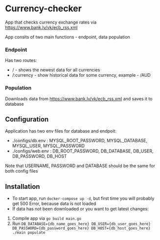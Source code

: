 # Currency-checker

App that checks currency exchange rates via https://www.bank.lv/vk/ecb_rss.xml

App consits of two main functions - endpoint, data population

### Endpoint

Has two routes:

- / - shows the newest data for all currencies
- /:currency - show historical data for some currency, example - /AUD

### Population

Downloads data from https://www.bank.lv/vk/ecb_rss.xml and saves it to database

## Configuration

Application has two env files for database and endpoit:

- ./configs/db.env : MYSQL_ROOT_PASSWORD, MYSQL_DATABASE, MYSQL_USER, MYSQL_PASSWORD
- ./configs/web.env : DB_ROOT_PASSWORD, DB_DATABASE, DB_USER, DB_PASSWORD, DB_HOST

Note that USERNAME, PASSWORD and DATABASE should be the same for both config files

## Installation


- To start app, run ```docker-compose up -d```, but first time you will probably get 500 Error, because data is not loaded
- If data has not been downloaded or you want to get latest changes:
1. Compile app via ```go build main.go```
2. Run ```DB_DATABASE={db_name_goes_here} DB_USER={db_user_goes_here} DB_PASSWORD={db_password_goes_here} DB_HOST={db_host_goes_here} ./main populate ```
